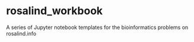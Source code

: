 # rosalind_workbook
A series of Jupyter notebook templates for the bioinformatics problems on rosalind.info

